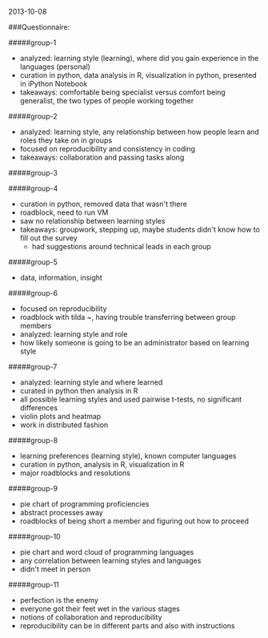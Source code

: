 2013-10-08

###Questionnaire:

#####group-1
+ analyzed: learning style (learning), where did you gain experience in the languages (personal)
+ curation in python, data analysis in R, visualization in python, presented in iPython Notebook
+ takeaways: comfortable being specialist versus comfort being generalist, the two types of people working together 

#####group-2
+ analyzed: learning style, any relationship between how people learn and roles they take on in groups
+ focused on reproducibility and consistency in coding
+ takeaways: collaboration and passing tasks along

#####group-3

#####group-4
+ curation in python, removed data that wasn't there
+ roadblock, need to run VM
+ saw no relationship between learning styles
+ takeaways: groupwork, stepping up, maybe students didn't know how to fill out the survey
  + had suggestions around technical leads in each group

#####group-5
+ data, information, insight

#####group-6
+ focused on reproducibility
+ roadblock with tilda ~, having trouble transferring between group members
+ analyzed: learning style and role
+ how likely someone is going to be an administrator based on learning style

#####group-7
+ analyzed: learning style and where learned
+ curated in python then analysis in R
+ all possible learning styles and used pairwise t-tests, no significant differences
+ violin plots and heatmap
+ work in distributed fashion

#####group-8
+ learning preferences (learning style), known computer languages
+ curation in python, analysis in R, visualization in R
+ major roadblocks and resolutions

#####group-9
+ pie chart of programming proficiencies
+ abstract processes away
+ roadblocks of being short a member and figuring out how to proceed

#####group-10
+ pie chart and word cloud of programming languages
+ any correlation between learning styles and languages
+ didn't meet in person

#####group-11
+ perfection is the enemy
+ everyone got their feet wet in the various stages
+ notions of collaboration and reproducibility
+ reproducibility can be in different parts and also with instructions
